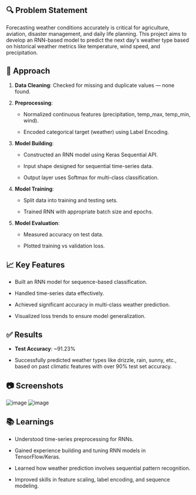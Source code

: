 🔍 Problem Statement
--------------------

Forecasting weather conditions accurately is critical for agriculture, aviation, disaster management, and daily life planning. This project aims to develop an RNN-based model to predict the next day's weather type based on historical weather metrics like temperature, wind speed, and precipitation.

🧠 Approach
-----------

1.  **Data Cleaning**: Checked for missing and duplicate values — none found.
    
2.  **Preprocessing**:
    
    *   Normalized continuous features (precipitation, temp\_max, temp\_min, wind).
        
    *   Encoded categorical target (weather) using Label Encoding.
        
3.  **Model Building**:
    
    *   Constructed an RNN model using Keras Sequential API.
        
    *   Input shape designed for sequential time-series data.
        
    *   Output layer uses Softmax for multi-class classification.
        
4.  **Model Training**:
    
    *   Split data into training and testing sets.
        
    *   Trained RNN with appropriate batch size and epochs.
        
5.  **Model Evaluation**:
    
    *   Measured accuracy on test data.
        
    *   Plotted training vs validation loss.
        

📈 Key Features
---------------

*   Built an RNN model for sequence-based classification.
    
*   Handled time-series data effectively.
    
*   Achieved significant accuracy in multi-class weather prediction.
    
*   Visualized loss trends to ensure model generalization.
    

✅ Results
---------

*   **Test Accuracy**: ~91.23%
    
*   Successfully predicted weather types like drizzle, rain, sunny, etc., based on past climatic features with over 90% test set accuracy.
    

📷 Screenshots
--------------
![image](https://github.com/user-attachments/assets/209e4d36-3506-4c78-99ee-b31c0c83cace)
![image](https://github.com/user-attachments/assets/684ad1b9-667f-4ae1-8e3d-af34666aaf2c)


📚 Learnings
------------

*   Understood time-series preprocessing for RNNs.
    
*   Gained experience building and tuning RNN models in TensorFlow/Keras.
    
*   Learned how weather prediction involves sequential pattern recognition.
    
*   Improved skills in feature scaling, label encoding, and sequence modeling.
